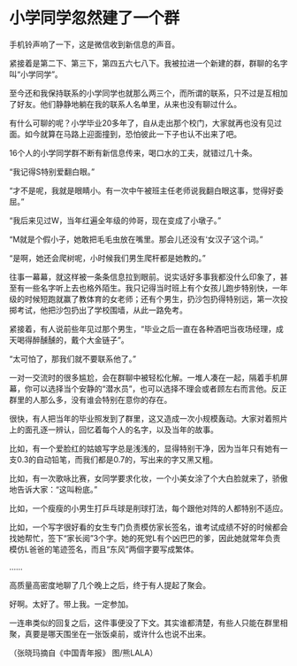 # 小学同学忽然建了一个群

手机铃声响了一下，这是微信收到新信息的声音。 

紧接着是第二下、第三下，第四五六七八下。我被拉进一个新建的群，群聊的名字叫“小学同学”。 

至今还和我保持联系的小学同学也就那么两三个，而所谓的联系，只不过是互相加了好友。他们静静地躺在我的联系人名单里，从来也没有聊过什么。 

有什么可聊的呢？小学毕业20多年了，自从走出那个校门，大家就再也没有见过面。如今就算在马路上迎面撞到，恐怕彼此一下子也认不出来了吧。 

16个人的小学同学群不断有新信息传来，喝口水的工夫，就错过几十条。 

“我记得S特别爱翻白眼。” 

“才不是呢，我就是眼睛小。有一次中午被班主任老师说我翻白眼这事，觉得好委屈。” 

“我后来见过W，当年红遍全年级的帅哥，现在变成了小墩子。” 

“M就是个假小子，她敢把毛毛虫放在嘴里。那会儿还没有‘女汉子’这个词。” 

“是啊，她还会爬树呢，小时候我们男生爬杆都是她教的。” 

往事一幕幕，就这样被一条条信息拉到眼前。说实话好多事我都没什么印象了，甚至有一些名字听上去也格外陌生。我只记得当时班上有个女孩儿跑步特别快，一年级的时候短跑就赢了教体育的女老师；还有个男生，扔沙包扔得特别远，第一次投掷考试，他把沙包扔出了学校围墙，从此一路免考。 

紧接着，有人说前些年见过那个男生，“毕业之后一直在各种酒吧当夜场经理，成天喝得醉醺醺的，戴个大金链子”。 

“太可怕了，那我们就不要联系他了。” 

一对一交流时的很多尴尬，会在群聊中被轻松化解。一堆人凑在一起，隔着手机屏幕，你可以选择当个安静的“潜水员”，也可以选择不理会或者顾左右而言他。反正群里的人那么多，没有谁会特别在意你的存在。 

很快，有人把当年的毕业照发到了群里，这又造成一次小规模轰动。大家对着照片上的面孔逐一辨认，回忆着每个人的名字，以及当年的故事。 

比如，有一个爱脸红的姑娘写字总是浅浅的，显得特别干净，因为当年只有她有一支0.3的自动铅笔，而我们都是0.7的，写出来的字又黑又粗。 

比如，有一次歌咏比赛，女同学要求化妆，一个小美女涂了个大白脸就来了，骄傲地告诉大家：“这叫粉底。” 

比如，一个瘦瘦的小男生打乒乓球是削球打法，每个跟他对阵的人都特别不适应。 

比如，一个写字很好看的女生专门负责模仿家长签名，谁考试成绩不好的时候都会找她帮忙，签下“家长阅”3个字。她的死党L有个凶巴巴的爹，因此她就常年负责模仿L爸爸的笔迹签名，而且“东风”两個字要写成繁体。 

…… 

高质量高密度地聊了几个晚上之后，终于有人提起了聚会。 

好啊。太好了。带上我。一定参加。 

一连串类似的回复之后，这件事便没了下文。其实谁都清楚，有些人只能在群里相聚，真要是哪天围坐在一张饭桌前，或许什么也说不出来。 

（张晓玛摘自《中国青年报》 图/熊LALA）